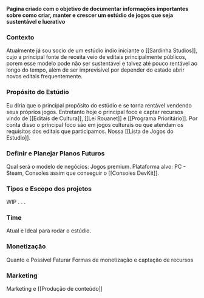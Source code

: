 **Pagina criado com o objetivo de documentar informações importantes sobre como criar, manter e crescer um estúdio de jogos que seja sustentável e lucrativo**

### Contexto
Atualmente já sou socio de um estúdio índio iniciante o [[Sardinha Studios]], cujo a principal fonte de receita veio de editais principalmente públicos, porem esse modelo pode não ser sustentável e talvez até pouco rentável ao longo do tempo, além de ser imprevisível por depender do estado abrir novos editais frequentemente.
### Propósito do Estúdio
Eu diria que o principal propósito do estúdio e se torna rentável vendendo seus próprios jogos.
Entretanto hoje o principal foco e captar recursos vindo de [[Editais de Cultura]], [[Lei Rouanet]] e [[Programa Prioritário]]. Por conta disso o principal foco são em jogos culturais ou que atendam os requisitos dos editais que participamos. Nossa [[Lista de Jogos do Estudio]].
### Definir e Planejar Planos Futuros
Qual será o modelo de negócios: Jogos premium.
Plataforma alvo: PC - Steam, Consoles assim que conseguir o [[Consoles DevKit]].
### Tipos e Escopo dos projetos
WIP . . .
### Time
Atual e Ideal para rodar o estúdio.
### Monetização
Quanto e Possível Faturar
Formas de monetização e captação de recursos
### Marketing
Marketing e [[Produção de conteúdo]]
